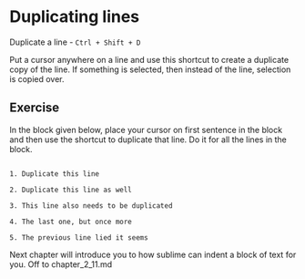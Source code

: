 Duplicating lines
==================

Duplicate a line - `Ctrl + Shift + D`

Put a cursor anywhere on a line and use this shortcut to create a duplicate
copy of the line. If something is selected, then instead of the line, selection
is copied over.

Exercise
---------

In the block given below, place your cursor on first sentence in the block and 
then use the shortcut to duplicate that line. Do it for all the lines in the
block.


```

1. Duplicate this line

2. Duplicate this line as well

3. This line also needs to be duplicated

4. The last one, but once more

5. The previous line lied it seems

```

Next chapter will introduce you to how sublime can indent a block of text for
you. Off to chapter_2_11.md